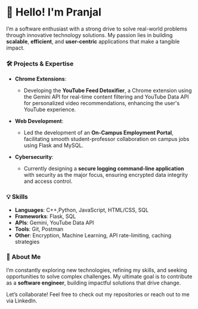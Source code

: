 # 👋 Hello! I'm Pranjal

I’m a software enthusiast with a strong drive to solve real-world problems through innovative technology solutions. My passion lies in building **scalable**, **efficient**, and **user-centric** applications that make a tangible impact.

### 🛠️ Projects & Expertise

- **Chrome Extensions**: 
  - Developing the **YouTube Feed Detoxifier**, a Chrome extension using the Gemini API for real-time content filtering and YouTube Data API for personalized video recommendations, enhancing the user's YouTube experience.
  
- **Web Development**: 
  - Led the development of an **On-Campus Employment Portal**, facilitating smooth student-professor collaboration on campus jobs using Flask and MySQL.

- **Cybersecurity**: 
  - Currently designing a **secure logging command-line application** with security as the major focus, ensuring encrypted data integrity and access control.

### 💡 Skills

- **Languages**: C++,Python, JavaScript, HTML/CSS, SQL  
- **Frameworks**: Flask, SQL
- **APIs**: Gemini, YouTube Data API  
- **Tools**:  Git, Postman  
- **Other**: Encryption, Machine Learning, API rate-limiting, caching strategies

### 🚀 About Me

I’m constantly exploring new technologies, refining my skills, and seeking opportunities to solve complex challenges. My ultimate goal is to contribute as a **software engineer**, building impactful solutions that drive change.

Let’s collaborate! Feel free to check out my repositories or reach out to me via LinkedIn.
